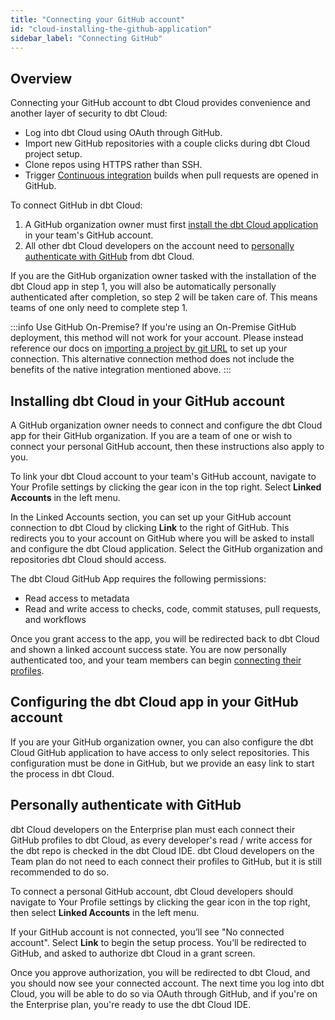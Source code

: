 ```yaml
---
title: "Connecting your GitHub account"
id: "cloud-installing-the-github-application"
sidebar_label: "Connecting GitHub"
---
```


## Overview

Connecting your GitHub account to dbt Cloud provides convenience and another layer of security to dbt Cloud:
- Log into dbt Cloud using OAuth through GitHub.
- Import new GitHub repositories with a couple clicks during dbt Cloud project setup.
- Clone repos using HTTPS rather than SSH.
- Trigger [Continuous integration](cloud-enabling-continuous-integration-with-github) builds when pull requests are opened in GitHub.


To connect GitHub in dbt Cloud:
1. A GitHub organization owner must first [install the dbt Cloud application](/cloud-installing-the-github-application#installing-dbt-cloud-in-your-github-account) in your team's GitHub account.
2. All other dbt Cloud developers on the account need to [personally authenticate with GitHub](/cloud-installing-the-github-application#personally-authenticate-with-github) from dbt Cloud.

If you are the GitHub organization owner tasked with the installation of the dbt Cloud app in step 1, you will also be automatically personally authenticated after completion, so step 2 will be taken care of. This means teams of one only need to complete step 1.

:::info Use GitHub On-Premise?
If you're using an On-Premise GitHub deployment, this method will not work for your account. Please instead reference our 
docs on [importing a project by git URL](docs/dbt-cloud/cloud-configuring-dbt-cloud/cloud-import-a-project-by-git-url#github) to set up your connection. This alternative connection method does not include the benefits of the native integration mentioned above.
:::

## Installing dbt Cloud in your GitHub account

A GitHub organization owner needs to connect and configure the dbt Cloud app for their GitHub organization. If you are a team of one or wish to connect your personal GitHub account, then these instructions also apply to you.

To link your dbt Cloud account to your team's GitHub account, navigate to Your Profile settings by clicking the gear icon in the top right. Select **Linked Accounts** in the left menu. 

<Lightbox src="/img/docs/dbt-cloud/cloud-configuring-dbt-cloud/connecting-github/github-connect.gif" title="Navigated to Linked Accounts under your profile"/>

In the Linked Accounts section, you can set up your GitHub account connection to dbt Cloud by clicking **Link** to the right of GitHub. This redirects you to your account on GitHub where you will be asked to install and configure the dbt Cloud application. Select the GitHub organization and repositories dbt Cloud should access.

<Lightbox src="/img/docs/dbt-cloud/cloud-configuring-dbt-cloud/connecting-github/github-app-install.png" title="Installing the dbt Cloud application into a GitHub organization"/>

The dbt Cloud GitHub App requires the following permissions:
- Read access to metadata
- Read and write access to checks, code, commit statuses, pull requests, and workflows

Once you grant access to the app, you will be redirected back to dbt Cloud and shown a linked account success state. You are now personally authenticated too, and your team members can begin [connecting their profiles](/cloud-installing-the-github-application#personally-authenticate-with-github).

## Configuring the dbt Cloud app in your GitHub account
If you are your GitHub organization owner, you can also configure the dbt Cloud GitHub application to have access to only select repositories. This configuration must be done in GitHub, but we provide an easy link to start the process in dbt Cloud. 
<Lightbox src="/img/docs/dbt-cloud/cloud-configuring-dbt-cloud/connecting-github/configure-github.png" title="Configuring the dbt Cloud app"/>

## Personally authenticate with GitHub
dbt Cloud developers on the Enterprise plan must each connect their GitHub profiles to dbt Cloud, as every developer's read / write access for the dbt repo is checked in the dbt Cloud IDE. dbt Cloud developers on the Team plan do not need to each connect their profiles to GitHub, but it is still recommended to do so. 

To connect a personal GitHub account, dbt Cloud developers should navigate to Your Profile settings by clicking the gear icon in the top right, then select **Linked Accounts** in the left menu.

If your GitHub account is not connected, you’ll see "No connected account". Select **Link** to begin the setup process. You’ll be redirected to GitHub, and asked to authorize dbt Cloud in a grant screen.
<Lightbox src="/img/docs/dbt-cloud/cloud-configuring-dbt-cloud/connecting-github/github-auth.png" title="Authorizing the dbt Cloud app for developers"/>

Once you approve authorization, you will be redirected to dbt Cloud, and you should now see your connected account. The next time you log into dbt Cloud, you will be able to do so via OAuth through GitHub, and if you're on the Enterprise plan, you're ready to use the dbt Cloud IDE.
